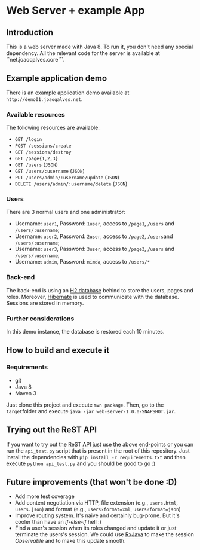 # Web Server + example App

## Introduction

This is a web server made with Java 8. To run it, you don't need any special dependency. All the relevant code for the server is available at ``net.joaoqalves.core```.

## Example application demo

There is an example application demo available at ``http://demo01.joaoqalves.net``.

### Available resources

The following resources are available:

+ ``GET /login``
+ ``POST /sessions/create``
+ ``GET /sessions/destroy``
+ ``GET /page{1,2,3}``
+ ``GET /users`` (``JSON``)
+ ``GET /users/:username`` (``JSON``)
+ ``PUT /users/admin/:username/update`` (``JSON``)
+ ``DELETE /users/admin/:username/delete`` (``JSON``)

### Users

There are 3 normal users and one administrator:

+ Username: ``user1``, Password: ``1user``, access to ``/page1``, ``/users`` and ``/users/:username``;
+ Username: ``user2``, Password: ``2user``, access to ``/page2``, ``/users``and ``/users/:username``;
+ Username: ``user3``, Password: ``3user``, access to ``/page3``, ``/users`` and ``/users/:username``;
+ Username: ``admin``, Password: ``nimda``, access to ``/users/*``

### Back-end

The back-end is using an [H2 database](http://www.h2database.com/html/main.html) behind to store the users, pages and roles. Moreover, [Hibernate](http://hibernate.org/) is used to communicate with the database. Sessions are stored in memory.

### Further considerations

In this demo instance, the database is restored each 10 minutes.

## How to build and execute it

### Requirements

+ git
+ Java 8
+ Maven 3

Just clone this project and execute ``mvn package``. Then, go to the ``target``folder and execute ``java -jar web-server-1.0.0-SNAPSHOT.jar``.

## Trying out the ReST API

If you want to try out the ReST API just use the above end-points or you can run the ``api_test.py`` script that is present in the root of this repository. Just install the dependencies with ``pip install -r requirements.txt`` and then execute ``python api_test.py`` and you should be good to go :)


## Future improvements (that won't be done :D)

+ Add more test coverage
+ Add content negotiation via HTTP, file extension (e.g., ``users.html``, ``users.json``) and format (e.g., ``users?format=xml``, ``users?format=json``)
+ Improve routing system. It's naive and certainly bug-prone. But it's cooler than have an _if-else-if_ hell :)
+ Find a user's session when its roles changed and update it or just terminate the users's session. We could use [RxJava](https://github.com/ReactiveX/RxJava) to make the session _Observable_ and to make this update smooth.

